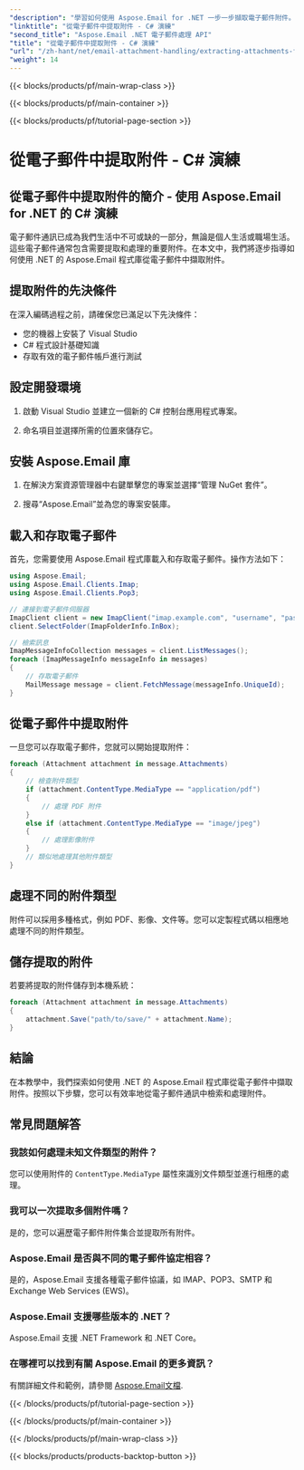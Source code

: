 ```yaml
---
"description": "學習如何使用 Aspose.Email for .NET 一步一步擷取電子郵件附件。輕鬆處理各種格式並儲存。"
"linktitle": "從電子郵件中提取附件 - C# 演練"
"second_title": "Aspose.Email .NET 電子郵件處理 API"
"title": "從電子郵件中提取附件 - C# 演練"
"url": "/zh-hant/net/email-attachment-handling/extracting-attachments-from-email-csharp-walkthrough/"
"weight": 14
---
```


{{< blocks/products/pf/main-wrap-class >}}

{{< blocks/products/pf/main-container >}}

{{< blocks/products/pf/tutorial-page-section >}}

# 從電子郵件中提取附件 - C# 演練


## 從電子郵件中提取附件的簡介 - 使用 Aspose.Email for .NET 的 C# 演練

電子郵件通訊已成為我們生活中不可或缺的一部分，無論是個人生活或職場生活。這些電子郵件通常包含需要提取和處理的重要附件。在本文中，我們將逐步指導如何使用 .NET 的 Aspose.Email 程式庫從電子郵件中擷取附件。

## 提取附件的先決條件

在深入編碼過程之前，請確保您已滿足以下先決條件：

- 您的機器上安裝了 Visual Studio
- C# 程式設計基礎知識
- 存取有效的電子郵件帳戶進行測試

## 設定開發環境

1. 啟動 Visual Studio 並建立一個新的 C# 控制台應用程式專案。

2. 命名項目並選擇所需的位置來儲存它。

## 安裝 Aspose.Email 庫

1. 在解決方案資源管理器中右鍵單擊您的專案並選擇“管理 NuGet 套件”。

2. 搜尋“Aspose.Email”並為您的專案安裝庫。

## 載入和存取電子郵件

首先，您需要使用 Aspose.Email 程式庫載入和存取電子郵件。操作方法如下：

```csharp
using Aspose.Email;
using Aspose.Email.Clients.Imap;
using Aspose.Email.Clients.Pop3;

// 連接到電子郵件伺服器
ImapClient client = new ImapClient("imap.example.com", "username", "password");
client.SelectFolder(ImapFolderInfo.InBox);

// 檢索訊息
ImapMessageInfoCollection messages = client.ListMessages();
foreach (ImapMessageInfo messageInfo in messages)
{
    // 存取電子郵件
    MailMessage message = client.FetchMessage(messageInfo.UniqueId);
}
```

## 從電子郵件中提取附件

一旦您可以存取電子郵件，您就可以開始提取附件：

```csharp
foreach (Attachment attachment in message.Attachments)
{
    // 檢查附件類型
    if (attachment.ContentType.MediaType == "application/pdf")
    {
        // 處理 PDF 附件
    }
    else if (attachment.ContentType.MediaType == "image/jpeg")
    {
        // 處理影像附件
    }
    // 類似地處理其他附件類型
}
```

## 處理不同的附件類型

附件可以採用多種格式，例如 PDF、影像、文件等。您可以定製程式碼以相應地處理不同的附件類型。

## 儲存提取的附件

若要將提取的附件儲存到本機系統：

```csharp
foreach (Attachment attachment in message.Attachments)
{
    attachment.Save("path/to/save/" + attachment.Name);
}
```

## 結論

在本教學中，我們探索如何使用 .NET 的 Aspose.Email 程式庫從電子郵件中擷取附件。按照以下步驟，您可以有效率地從電子郵件通訊中檢索和處理附件。

## 常見問題解答

### 我該如何處理未知文件類型的附件？

您可以使用附件的 `ContentType.MediaType` 屬性來識別文件類型並進行相應的處理。

### 我可以一次提取多個附件嗎？

是的，您可以遍歷電子郵件附件集合並提取所有附件。

### Aspose.Email 是否與不同的電子郵件協定相容？

是的，Aspose.Email 支援各種電子郵件協議，如 IMAP、POP3、SMTP 和 Exchange Web Services (EWS)。

### Aspose.Email 支援哪些版本的 .NET？

Aspose.Email 支援 .NET Framework 和 .NET Core。

### 在哪裡可以找到有關 Aspose.Email 的更多資訊？

有關詳細文件和範例，請參閱 [Aspose.Email文檔](https://reference。aspose.com/email/net/).

{{< /blocks/products/pf/tutorial-page-section >}}

{{< /blocks/products/pf/main-container >}}

{{< /blocks/products/pf/main-wrap-class >}}

{{< blocks/products/products-backtop-button >}}